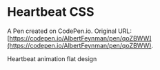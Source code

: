 # Heartbeat CSS

A Pen created on CodePen.io. Original URL: [https://codepen.io/AlbertFeynman/pen/qoZBWW](https://codepen.io/AlbertFeynman/pen/qoZBWW).

Heartbeat animation flat design